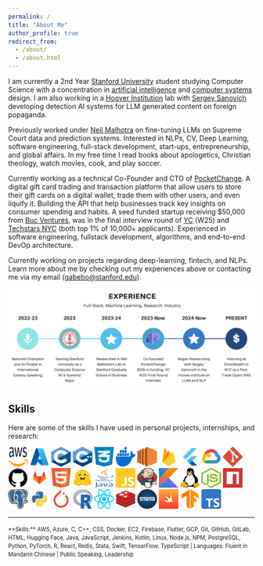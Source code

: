 ```yaml
---
permalink: /
title: "About Me"
author_profile: true
redirect_from: 
  - /about/
  - /about.html
---
```


I am currently a 2nd Year <a href="https://www.stanford.edu/">Stanford University</a> student studying Computer Science with a concentration in <a href="https://www.cs.stanford.edu/people/faculty-research-focus/artificial-intelligence">artificial intelligence</a> and <a href="https://www.cs.stanford.edu/people/faculty-research-focus/computer-systems">computer systems</a> design. I am also working in a <a href="https://www.hoover.org/">Hoover Institution</a> lab with <a href="https://sanovich.com/">Sergey Sanovich</a> developing detection AI systems for LLM generated content on foreign popaganda. 

Previously worked under <a href="https://web.stanford.edu/~neilm/">Neil Malhotra</a> on fine-tuning LLMs on Supreme Court data and prediction systems. Interested in NLPs, CV, Deep Learning, software engineering, full-stack development, start-ups, entrepreneurship, and global affairs. In my free time I read books about apologetics, Christian theology, watch movies, cook, and play soccer. 

Currently working as a technical Co-Founder and CTO of <a href="https://www.linkedin.com/company/pocketchangedigital/posts/?feedView=all">PocketChange</a>. A digital gift card trading and transaction platform that allow users to store their gift cards on a digital wallet, trade them with other users, and even liquify it. Building the API that help businesses track key insights on consumer spending and habits. A seed funded startup receiving $50,000 from <a href="https://www.berkeleyprep.org/signature-programs/lasher-center-for-business-and-entrepreneurial-studies/buc-ventures/">Buc Ventures</a>, was in the final interview round of <a href="https://www.ycombinator.com/">YC</a> (W25) and <a href="https://www.techstars.com/">Techstars NYC</a> (both top 1% of 10,000+ applicants). Experienced in software engineering, fullstack development, algorithms, and end-to-end DevOp architecture.

Currently working on projects regarding deep-learning, fintech, and NLPs. Learn more about me by checking out my experiences above or contacting me via my email (gabebo@stanford.edu).


<p align="center">
  <img src="images/timeline.png" alt="Timeline" title="Timeline"/>
</p>



## Skills

Here are some of the skills I have used in personal projects, internships, and research:

<p align="left">
  <img src="images/aws.png" alt="AWS Icon" title="AWS" width="40" height="40" />
  <img src="images/azure.png" alt="Azure Icon" title="Azure" width="40" height="40" />
  <img src="images/c.png" alt="C Icon" title="C" width="40" height="40" />
  <img src="images/cpp.png" alt="C++ Icon" title="C++" width="40" height="40" />
  <img src="images/css.png" alt="CSS Icon" title="CSS" width="40" height="40" />
  <img src="images/docker.png" alt="Docker Icon" title="Docker" width="40" height="40" />
  <img src="images/ec2.png" alt="EC2 Icon" title="EC2" width="40" height="40" />
  <img src="images/firebase.png" alt="Firebase Icon" title="Firebase" width="40" height="40" />
  <img src="images/flutter.png" alt="Flutter Icon" title="Flutter" width="40" height="40" />
  <img src="images/gcp.png" alt="GCP Icon" title="GCP" width="40" height="40" />
  <img src="images/git.png" alt="Git Icon" title="Git" width="40" height="40" />
  <img src="images/github.png" alt="GitHub Icon" title="GitHub" width="40" height="40" />
  <img src="images/gitlab.png" alt="GitLab Icon" title="GitLab" width="40" height="40" />
  <img src="images/html.png" alt="HTML Icon" title="HTML" width="40" height="40" />
  <img src="images/hugging-face.png" alt="Hugging Face Icon" title="Hugging Face" width="40" height="40" />
  <img src="images/java.png" alt="Java Icon" title="Java" width="40" height="40" />
  <img src="images/javascript.png" alt="JavaScript Icon" title="JavaScript" width="40" height="40" />
  <img src="images/jenkins.png" alt="Jenkins Icon" title="Jenkins" width="40" height="40" />
  <img src="images/kotlin.png" alt="Kotlin Icon" title="Kotlin" width="40" height="40" />
  <img src="images/linux.png" alt="Linux Icon" title="Linux" width="40" height="40" />
  <img src="images/nodejs.png" alt="Node.js Icon" title="Node.js" width="40" height="40" />
  <img src="images/npm.png" alt="NPM Icon" title="NPM" width="40" height="40" />
  <img src="images/postgre.png" alt="PostgreSQL Icon" title="PostgreSQL" width="40" height="40" />
  <img src="images/python.png" alt="Python Icon" title="Python" width="40" height="40" />
  <img src="images/pytorch.png" alt="PyTorch Icon" title="PyTorch" width="40" height="40" />
  <img src="images/r.png" alt="R Icon" title="R" width="40" height="40" />
  <img src="images/react.png" alt="React Icon" title="React" width="40" height="40" />
  <img src="images/redis.png" alt="Redis Icon" title="Redis" width="40" height="40" />
  <img src="images/stata.png" alt="Stata Icon" title="Stata" width="40" height="40" />
  <img src="images/swift.png" alt="Swift Icon" title="Swift" width="40" height="40" />
  <img src="images/tensorflow.png" alt="TensorFlow Icon" title="TensorFlow" width="40" height="40" />
  <img src="images/typescript.png" alt="TypeScript Icon" title="TypeScript" width="40" height="40" />
</p>

---

<span style="font-size: 0.8em;">
**Skills:** AWS, Azure, C, C++, CSS, Docker, EC2, Firebase, Flutter, GCP, Git, GitHub, GitLab, HTML, Hugging Face, Java, JavaScript, Jenkins, Kotlin, Linux, Node.js, NPM, PostgreSQL, Python, PyTorch, R, React, Redis, Stata, Swift, TensorFlow, TypeScript | Languages: Fluent in Mandarin Chinese | Public Speaking, Leadership
</span>